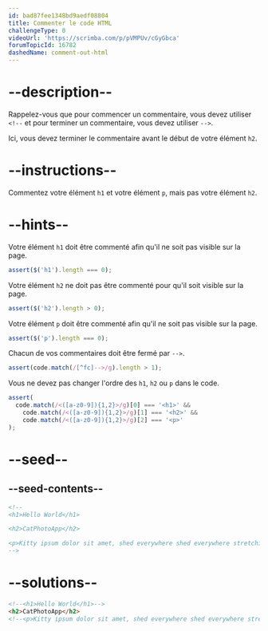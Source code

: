 ```yaml
---
id: bad87fee1348bd9aedf08804
title: Commenter le code HTML
challengeType: 0
videoUrl: 'https://scrimba.com/p/pVMPUv/cGyGbca'
forumTopicId: 16782
dashedName: comment-out-html
---
```


# --description--

Rappelez-vous que pour commencer un commentaire, vous devez utiliser `<!--` et pour terminer un commentaire, vous devez utiliser `-->`.

Ici, vous devez terminer le commentaire avant le début de votre élément `h2`.

# --instructions--

Commentez votre élément `h1` et votre élément `p`, mais pas votre élément `h2`.

# --hints--

Votre élément `h1` doit être commenté afin qu'il ne soit pas visible sur la page.

```js
assert($('h1').length === 0);
```

Votre élément `h2` ne doit pas être commenté pour qu'il soit visible sur la page.

```js
assert($('h2').length > 0);
```

Votre élément `p` doit être commenté afin qu'il ne soit pas visible sur la page.

```js
assert($('p').length === 0);
```

Chacun de vos commentaires doit être fermé par `-->`.

```js
assert(code.match(/[^fc]-->/g).length > 1);
```

Vous ne devez pas changer l'ordre des `h1`, `h2` ou `p` dans le code.

```js
assert(
  code.match(/<([a-z0-9]){1,2}>/g)[0] === '<h1>' &&
    code.match(/<([a-z0-9]){1,2}>/g)[1] === '<h2>' &&
    code.match(/<([a-z0-9]){1,2}>/g)[2] === '<p>'
);
```

# --seed--

## --seed-contents--

```html
<!--
<h1>Hello World</h1>

<h2>CatPhotoApp</h2>

<p>Kitty ipsum dolor sit amet, shed everywhere shed everywhere stretching attack your ankles chase the red dot, hairball run catnip eat the grass sniff.</p>
-->
```

# --solutions--

```html
<!--<h1>Hello World</h1>-->
<h2>CatPhotoApp</h2> 
<!--<p>Kitty ipsum dolor sit amet, shed everywhere shed everywhere stretching attack your ankles chase the red dot, hairball run catnip eat the grass sniff.</p> -->
```
